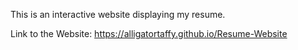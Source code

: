 This is an interactive website displaying my resume.

Link to the Website: https://alligatortaffy.github.io/Resume-Website
